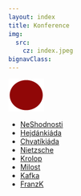 ```yaml
---
layout: index
title: Konference
img:
  src:
    cz: index.jpeg
bignavClass:
---
```

<div class="md:self-end md:ml-4 md:mb-6">
  <img aria-hidden="true" src="kruh-cerveny.png" width="71" height="65" alt="" />

  <nav class="vr-snug-2xl font-bold tracking-tight">

  * [NeShodnosti](dis-similarities)
  * [Hejdánkiáda](hejdankiada)
  * [Chvatíkiáda](chvatikiada)
  * [Nietzsche](nietzsche)
  * [Krolop](krolop)
  * [Milost](milost)
  * [Kafka](kafka)
  * [FranzK](franzk)

  </nav>
</div>